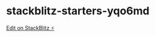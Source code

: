 # stackblitz-starters-yqo6md

[Edit on StackBlitz ⚡️](https://stackblitz.com/edit/stackblitz-starters-yqo6md)